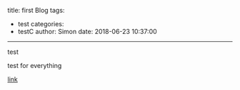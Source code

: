 title: first Blog
tags:
  - test
categories:
  - testC
author: Simon
date: 2018-06-23 10:37:00
---
test


test for everything

[link](/test-page)